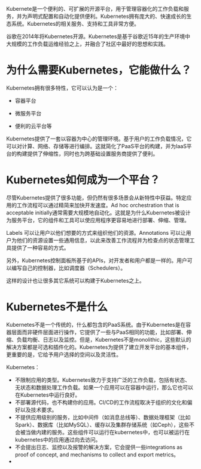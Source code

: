 Kubernete是一个便利的、可扩展的开源平台，用于管理容器化的工作负载和服务，并为声明式配置和自动化提供便利。Kubernetes拥有庞大的、快速成长的生态系统。Kubernetes的相关服务、支持和工具非常方便。

谷歌在2014年将Kubernetes开源。Kubernetes是基于谷歌近15年的生产环境中大规模的工作负载运维经验之上，并融合了社区中最好的思想和实践。

# 为什么需要Kubernetes，它能做什么？

Kubernetes拥有很多特性，它可以认为是一个：

* 容器平台

* 微服务平台

* 便利的云平台等

Kubernetes提供了一套以容器为中心的管理环境。基于用户的工作负载情况，它可以对计算、网络、存储等进行编排。这就简化了PaaS平台的构建，并为IaaS平台的构建提供了伸缩性，同时也为跨基础设置服务商提供了便利。

# Kubernetes如何成为一个平台？

尽管Kubernetes提供了很多功能，但仍然有很多场景会从新特性中获益。特定应用的工作流程可以通过精简来加快开发速度。Ad hoc orchestration that is acceptable initially通常需要大规模地自动化。这就是为什么Kubernetes被设计为服务平台，它的组件和工具可以使应用程序更容易地进行部署、伸缩、管理。

Labels 可以让用户以他们想要的方式来组织他们的资源。Annotations 可以让用户为他们的资源设置一些通用信息，以此来改善工作流程并为检查点的状态管理工具提供了一种容易的方式。

另外，Kubernetes控制面板所基于的APIs，对开发者和用户都是一样的。用户可以编写自己的控制器，比如调度器（Schedulers）。

这样的设计也让很多其它系统可以构建于Kubernetes之上。

# Kubernetes不是什么

Kubernetes不是一个传统的，什么都包含的PaaS系统。由于Kubernetes是在容器层面而非硬件层面进行操作，它提供了一些与PaaS相同的功能，比如部署、伸缩、负载均衡、日志以及监控。但是，Kubernetes不是monolithic，这些默认的解决方案都是可选和插件化的。Kubernetes为提供了建立开发平台的基本组件，更重要的是，它给予用户选择的空间以及灵活性。

Kubernetes：

* 不限制应用的类型。Kubernetes致力于支持广泛的工作负载，包括有状态、无状态和数据处理工作负载。如果一个应用可以在容器中运行，那么它也可以在Kubernetes中运行良好。
* 不部署源代码，也不构建你的应用。CI/CD的工作流程取决于组织的文化和偏好以及技术要求。
* 不提供应用级别的服务，比如中间件（如消息总线等）、数据处理框架（比如Spark）、数据库（比如MySQL）、缓存以及集群存储系统（如Ceph），这些不会被当做内建的服务。这些组件可以运行在kubernetes中，也可以被运行在kubernetes中的应用通过向去访问。
* 不会提出日志、监控以及报警的解决方案，它会提供一些integrations as proof of concept, and mechanisms to collect and export metrics。
* 


